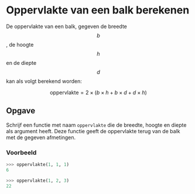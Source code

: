 # Oppervlakte van een balk berekenen

De oppervlakte van een balk, gegeven de breedte $$b$$, de hoogte $$h$$ en
de diepte $$d$$ kan als volgt berekend worden:

$$
\mathrm{oppervlakte} = 2 \times ( b \times h + b \times d + d \times h)
$$

## Opgave

Schrijf een functie met naam `oppervlakte` die de breedte, hoogte en diepte als
argument heeft. Deze functie geeft de oppervlakte terug van de balk met de 
gegeven afmetingen.

### Voorbeeld

```python
>>> oppervlakte(1, 1, 1)
6

>>> oppervlakte(1, 2, 3)
22
```

